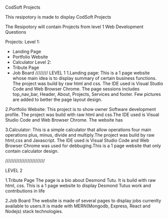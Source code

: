 CodSoft Projects

This resipotory is made to display CodSoft Projects

The Resipotory will contain Projects from level 1 Web Development Questions

Projects:
 Level 1:
  - Landing Page
  - Portfolio Website
  - Calculator
 Level 2:
  - Tribute Page
  - Job Board
////////
LEVEL 1
1.Landing page:
This is a 1 page website whose main idea is to display summary of certain business functions. The project was build by raw html and css. The IDE used is Visual Studio Code and Web Browser Chrome.
The page sessions includes top_nav_bar, Header, About, Projects, Services and footer. Few pictures are added to better the page layout design.

2.Portfolio Website:
This project is to show owner Software development profile. The project was build with raw html and css.The IDE used is Visual Studio Code and Web Browser Chrome.
The website has 

3.Calculator:
This is a simple calculator that allow operations four main operations plus, minus, divide and multiply.The project was build by raw html,css and Javascript. The IDE used is Visual Studio Code and Web Browser Chrome was used for debbuging.This is a 1 page website that only contain calculator design.

/////////////////////////

LEVEL 2

1.Tribute Page
The page is a bio about Desmond Tutu. It is build with raw html, css. This is a 1 page website to display Desmond Tutus work and contributions in life

2.Job Board
The website is made of several pages to display jobs currenlty available to users.It is made with MERN(Mongodb, Express, React and Nodejs) stack technologies.

